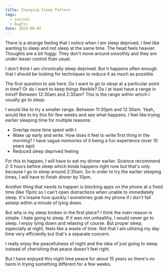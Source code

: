 ```yaml
---
title: Changing Sleep Pattern
tags:
  - journal
  - bugfix
date: 2024-08-02
---
```


There is a strange feeling that I notice when I am sleep deprived. I feel like wanting to sleep and not sleep at the same time. The head feels heavier. Thoughts are a bit foggy. They don't move around smoothly and they are under lesser control than usual.

I don't think I am chronically sleep deprived. But it happens often enough that I should be looking for techniques to reduce it as much as possible.

The first question to ask here: Do I want to _go to sleep_ at a particular point in time? Or do I want to keep things flexible? Do I at least have a range in mind? Between 12:30am and 2:30am? This is the range within which I usually _go to sleep_.

I would like to try a smaller range. Between 11:30pm and 12:30am. Yeah, would like to try this for few weeks and see what happens. I feel like trying earlier sleeping time for multiple reasons:

- Overlap more time spent with I
- Wake up early and write. How does it feel to write first thing in the morning? I have vague memories of it being a fun experience (over 10 years ago)
- Reduced sleep deprived feeling

For this to happen, I will have to eat my dinner earlier. Science recommend 2-3 hours before sleep which kinda happens right now but that's only because I go to sleep around 2:30am. So in order to try the earlier sleeping times, I will have to finish dinner by 10pm.

Another thing that needs to happen is blocking apps on the phone at a fixed time (like 11pm) so I can't open distractions when unable to immediately sleep. It's insane how quickly I sometimes grab my phone if i don't fall asleep within a minute of lying down.

But why is my sleep broken in the first place? I think the main reason is simple. I hate going to sleep. If it was not unhealthy, I would never go to sleep. I enjoy lying down and relaxing of course. But proper sleep, especially at night, feels like a waste of time. Not that I am utilizing my day time very efficiently but that's a separate concern.

I really enjoy the peacefulness of night and the idea of just going to sleep instead of cherishing that peace doesn't feel right.

But I have enjoyed this night time peace for about 15 years so there's no harm in trying something different for a few weeks.
